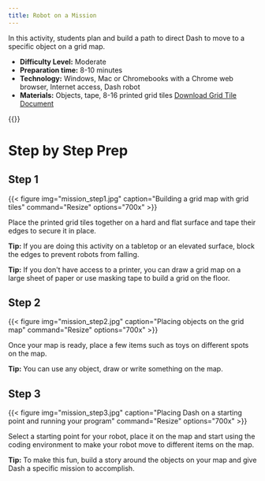 ```yaml
---
title: Robot on a Mission
---
```


In this activity, students plan and build a path to direct Dash to move to a specific object on a grid map.


- **Difficulty Level:** Moderate
- **Preparation time:** 8-10 minutes
- **Technology:** Windows, Mac or Chromebooks with a Chrome web browser, Internet access, Dash robot
- **Materials:** Objects, tape, 8-16 printed grid tiles [Download Grid Tile Document](/PDF/GridTile.pdf)

{{<youtube weysCKVOGDc>}}


# Step by Step Prep
## Step 1
{{< figure
img="mission_step1.jpg"
caption="Building a grid map with grid tiles"
command="Resize"
options="700x" >}}

Place the printed grid tiles together on a hard and flat surface and tape their edges to secure it in place.

**Tip:** If you are doing this activity on a tabletop or an elevated surface, block the edges to prevent robots from falling.

**Tip:** If you don't have access to a printer, you can draw a grid map on a large sheet of paper or use masking tape to build a grid on the floor.

## Step 2
{{< figure
img="mission_step2.jpg"
caption="Placing objects on the grid map"
command="Resize"
options="700x" >}}

Once your map is ready, place a few items such as toys on different spots on the map.

**Tip:** You can use any object, draw or write something on the map.

## Step 3
{{< figure
img="mission_step3.jpg"
caption="Placing Dash on a starting point and running your program"
command="Resize"
options="700x" >}}

Select a starting point for your robot, place it on the map and start using the coding environment to make your robot move to different items on the map.

**Tip:** To make this fun, build a story around the objects on your map and give Dash a specific mission to accomplish.
